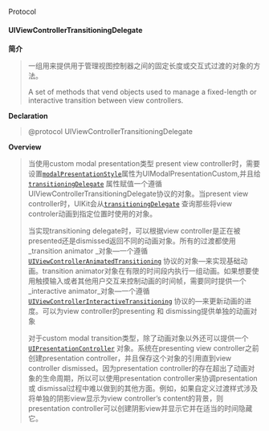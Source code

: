 Protocol

#### UIViewControllerTransitioningDelegate

**简介**

> 一组用来提供用于管理视图控制器之间的固定长度或交互式过渡的对象的方法。
>
> A set of methods that vend objects used to manage a fixed-length or interactive transition between view controllers.



**Declaration**

> @protocol UIViewControllerTransitioningDelegate



**Overview**

> 当使用custom modal presentation类型 present view controller时，需要设置[`modalPresentationStyle`](https://developer.apple.com/documentation/uikit/uiviewcontroller/1621355-modalpresentationstyle?language=objc)属性为UIModalPresentationCustom,并且给[`transitioningDelegate`](https://developer.apple.com/documentation/uikit/uiviewcontroller/1621421-transitioningdelegate?language=objc) 属性赋值一个遵循UIViewControllerTransitioningDelegate协议的对象。当present  view controller时，UIKit会从[`transitioningDelegate`](https://developer.apple.com/documentation/uikit/uiviewcontroller/1621421-transitioningdelegate?language=objc) 查询那些将view controler动画到指定位置时使用的对象。
>
> 当实现transitioning delegate时，可以根据view controller是正在被presented还是dismissed返回不同的动画对象。所有的过渡都使用_transition animator _对象—一个遵循[`UIViewControllerAnimatedTransitioning`](https://developer.apple.com/documentation/uikit/uiviewcontrolleranimatedtransitioning?language=objc) 协议的对象—来实现基础动画。transition animator对象在有限的时间段内执行一组动画。如果想要使用触摸输入或者其他用户交互来控制动画的时间帧，需要同时提供一个_interactive animator_对象—一个遵循[`UIViewControllerInteractiveTransitioning`](https://developer.apple.com/documentation/uikit/uiviewcontrollerinteractivetransitioning?language=objc) 协议的—来更新动画的进度。可以为view controller的presenting 和 dismissing提供单独的动画对象
>
> 对于custom modal transition类型，除了动画对象以外还可以提供一个[`UIPresentationController`](https://developer.apple.com/documentation/uikit/uipresentationcontroller?language=objc) 对象。系统在presenting view controller之前创建presentation controller，并且保存这个对象的引用直到view controller dismissed。因为presentation controller的存在超出了动画对象的生命周期，所以可以使用presentation controller来协调presentation 或 dismissal过程中难以做到的其他方面。例如，如果自定义过渡样式涉及将单独的阴影view显示为view controller’s content的背景，则presentation controller可以创建阴影view并显示它并在适当的时间隐藏它。





